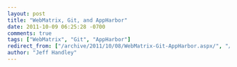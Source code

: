 ```yaml
---
layout: post
title: "WebMatrix, Git, and AppHarbor"
date: 2011-10-09 06:25:28 -0700
comments: true
tags: ["WebMatrix", "Git", "AppHarbor"]
redirect_from: ["/archive/2011/10/08/WebMatrix-Git-AppHarbor.aspx/", "/archive/2011/10/08/webmatrix-git-appharbor.aspx"]
author: "Jeff Handley"
---
```


